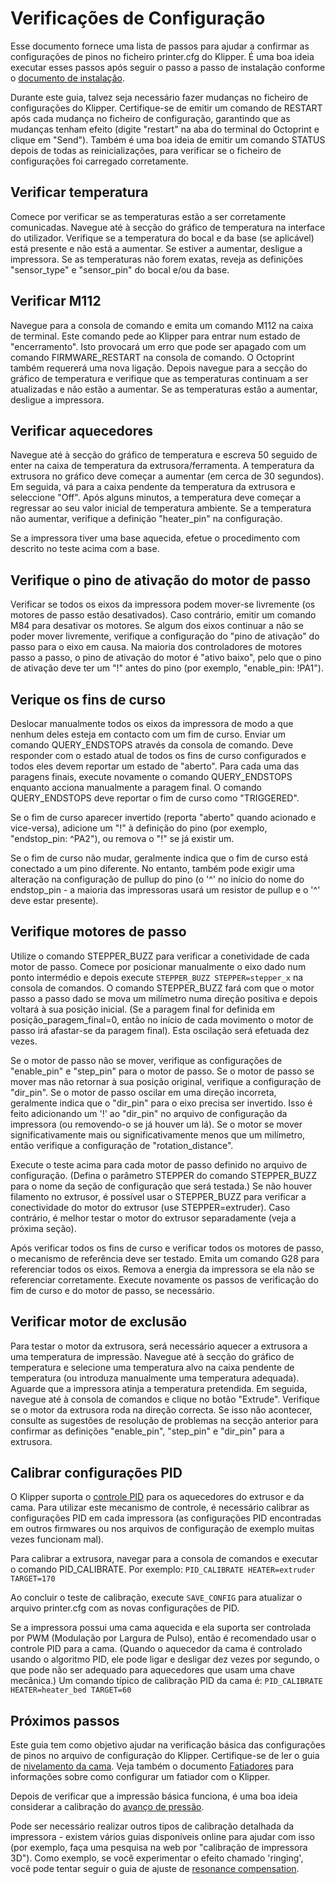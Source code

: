 # Verificações de Configuração

Esse documento fornece uma lista de passos para ajudar a confirmar as configurações de pinos no ficheiro printer.cfg do Klipper. É uma boa ideia executar esses passos após seguir o passo a passo de instalação conforme o [documento de instalação](Installation.md).

Durante este guia, talvez seja necessário fazer mudanças no ficheiro de configurações do Klipper. Certifique-se de emitir um comando de RESTART após cada mudança no ficheiro de configuração, garantindo que as mudanças tenham efeito (digite "restart" na aba do terminal do Octoprint e clique em "Send"). Também é uma boa ideia de emitir um comando STATUS depois de todas as reinicializações, para verificar se o ficheiro de configurações foi carregado corretamente.

## Verificar temperatura

Comece por verificar se as temperaturas estão a ser corretamente comunicadas. Navegue até à secção do gráfico de temperatura na interface do utilizador. Verifique se a temperatura do bocal e da base (se aplicável) está presente e não está a aumentar. Se estiver a aumentar, desligue a impressora. Se as temperaturas não forem exatas, reveja as definições "sensor_type" e "sensor_pin" do bocal e/ou da base.

## Verificar M112

Navegue para a consola de comando e emita um comando M112 na caixa de terminal. Este comando pede ao Klipper para entrar num estado de "encerramento". Isto provocará um erro que pode ser apagado com um comando FIRMWARE_RESTART na consola de comando. O Octoprint também requererá uma nova ligação. Depois navegue para a secção do gráfico de temperatura e verifique que as temperaturas continuam a ser atualizadas e não estão a aumentar. Se as temperaturas estão a aumentar, desligue a impressora.

## Verificar aquecedores

Navegue até à secção do gráfico de temperatura e escreva 50 seguido de enter na caixa de temperatura da extrusora/ferramenta. A temperatura da extrusora no gráfico deve começar a aumentar (em cerca de 30 segundos). Em seguida, vá para a caixa pendente da temperatura da extrusora e seleccione "Off". Após alguns minutos, a temperatura deve começar a regressar ao seu valor inicial de temperatura ambiente. Se a temperatura não aumentar, verifique a definição "heater_pin" na configuração.

Se a impressora tiver uma base aquecida, efetue o procedimento com descrito no teste acima com a base.

## Verifique o pino de ativação do motor de passo

Verificar se todos os eixos da impressora podem mover-se livremente (os motores de passo estão desativados). Caso contrário, emitir um comando M84 para desativar os motores. Se algum dos eixos continuar a não se poder mover livremente, verifique a configuração do "pino de ativação" do passo para o eixo em causa. Na maioria dos controladores de motores passo a passo, o pino de ativação do motor é "ativo baixo", pelo que o pino de ativação deve ter um "!" antes do pino (por exemplo, "enable_pin: !PA1").

## Verique os fins de curso

Deslocar manualmente todos os eixos da impressora de modo a que nenhum deles esteja em contacto com um fim de curso. Enviar um comando QUERY_ENDSTOPS através da consola de comando. Deve responder com o estado atual de todos os fins de curso configurados e todos eles devem reportar um estado de "aberto". Para cada uma das paragens finais, execute novamente o comando QUERY_ENDSTOPS enquanto acciona manualmente a paragem final. O comando QUERY_ENDSTOPS deve reportar o fim de curso como "TRIGGERED".

Se o fim de curso aparecer invertido (reporta "aberto" quando acionado e vice-versa), adicione um "!" à definição do pino (por exemplo, "endstop_pin: ^PA2"), ou remova o "!" se já existir um.

Se o fim de curso não mudar, geralmente indica que o fim de curso está conectado a um pino diferente. No entanto, também pode exigir uma alteração na configuração de pullup do pino (o '^' no início do nome do endstop_pin - a maioria das impressoras usará um resistor de pullup e o '^' deve estar presente).

## Verifique motores de passo

Utilize o comando STEPPER_BUZZ para verificar a conetividade de cada motor de passo. Comece por posicionar manualmente o eixo dado num ponto intermédio e depois execute `STEPPER_BUZZ STEPPER=stepper_x` na consola de comandos. O comando STEPPER_BUZZ fará com que o motor passo a passo dado se mova um milímetro numa direção positiva e depois voltará à sua posição inicial. (Se a paragem final for definida em posição_paragem_final=0, então no início de cada movimento o motor de passo irá afastar-se da paragem final). Esta oscilação será efetuada dez vezes.

Se o motor de passo não se mover, verifique as configurações de "enable_pin" e "step_pin" para o motor de passo. Se o motor de passo se mover mas não retornar à sua posição original, verifique a configuração de "dir_pin". Se o motor de passo oscilar em uma direção incorreta, geralmente indica que o "dir_pin" para o eixo precisa ser invertido. Isso é feito adicionando um '!' ao "dir_pin" no arquivo de configuração da impressora (ou removendo-o se já houver um lá). Se o motor se mover significativamente mais ou significativamente menos que um milímetro, então verifique a configuração de "rotation_distance".

Execute o teste acima para cada motor de passo definido no arquivo de configuração. (Defina o parâmetro STEPPER do comando STEPPER_BUZZ para o nome da seção de configuração que será testada.) Se não houver filamento no extrusor, é possível usar o STEPPER_BUZZ para verificar a conectividade do motor do extrusor (use STEPPER=extruder). Caso contrário, é melhor testar o motor do extrusor separadamente (veja a próxima seção).

Após verificar todos os fins de curso e verificar todos os motores de passo, o mecanismo de referência deve ser testado. Emita um comando G28 para referenciar todos os eixos. Remova a energia da impressora se ela não se referenciar corretamente. Execute novamente os passos de verificação do fim de curso e do motor de passo, se necessário.

## Verificar motor de exclusão

Para testar o motor da extrusora, será necessário aquecer a extrusora a uma temperatura de impressão. Navegue até à secção do gráfico de temperatura e selecione uma temperatura alvo na caixa pendente de temperatura (ou introduza manualmente uma temperatura adequada). Aguarde que a impressora atinja a temperatura pretendida. Em seguida, navegue até à consola de comandos e clique no botão "Extrude". Verifique se o motor da extrusora roda na direção correcta. Se isso não acontecer, consulte as sugestões de resolução de problemas na secção anterior para confirmar as definições "enable_pin", "step_pin" e "dir_pin" para a extrusora.

## Calibrar configurações PID

O Klipper suporta o [controle PID](https://en.wikipedia.org/wiki/PID_controller) para os aquecedores do extrusor e da cama. Para utilizar este mecanismo de controle, é necessário calibrar as configurações PID em cada impressora (as configurações PID encontradas em outros firmwares ou nos arquivos de configuração de exemplo muitas vezes funcionam mal).

Para calibrar a extrusora, navegar para a consola de comandos e executar o comando PID_CALIBRATE. Por exemplo: `PID_CALIBRATE HEATER=extruder TARGET=170`

Ao concluir o teste de calibração, execute `SAVE_CONFIG` para atualizar o arquivo printer.cfg com as novas configurações de PID.

Se a impressora possui uma cama aquecida e ela suporta ser controlada por PWM (Modulação por Largura de Pulso), então é recomendado usar o controle PID para a cama. (Quando o aquecedor da cama é controlado usando o algoritmo PID, ele pode ligar e desligar dez vezes por segundo, o que pode não ser adequado para aquecedores que usam uma chave mecânica.) Um comando típico de calibração PID da cama é: `PID_CALIBRATE HEATER=heater_bed TARGET=60`

## Próximos passos

Este guia tem como objetivo ajudar na verificação básica das configurações de pinos no arquivo de configuração do Klipper. Certifique-se de ler o guia de [nivelamento da cama](Bed_Level.md). Veja também o documento [Fatiadores](Slicers.md) para informações sobre como configurar um fatiador com o Klipper.

Depois de verificar que a impressão básica funciona, é uma boa ideia considerar a calibração do [avanço de pressão](Pressure_Advance.md).

Pode ser necessário realizar outros tipos de calibração detalhada da impressora - existem vários guias disponíveis online para ajudar com isso (por exemplo, faça uma pesquisa na web por "calibração de impressora 3D"). Como exemplo, se você experimentar o efeito chamado 'ringing', você pode tentar seguir o guia de ajuste de [resonance compensation](Resonance_Compensation.md).
